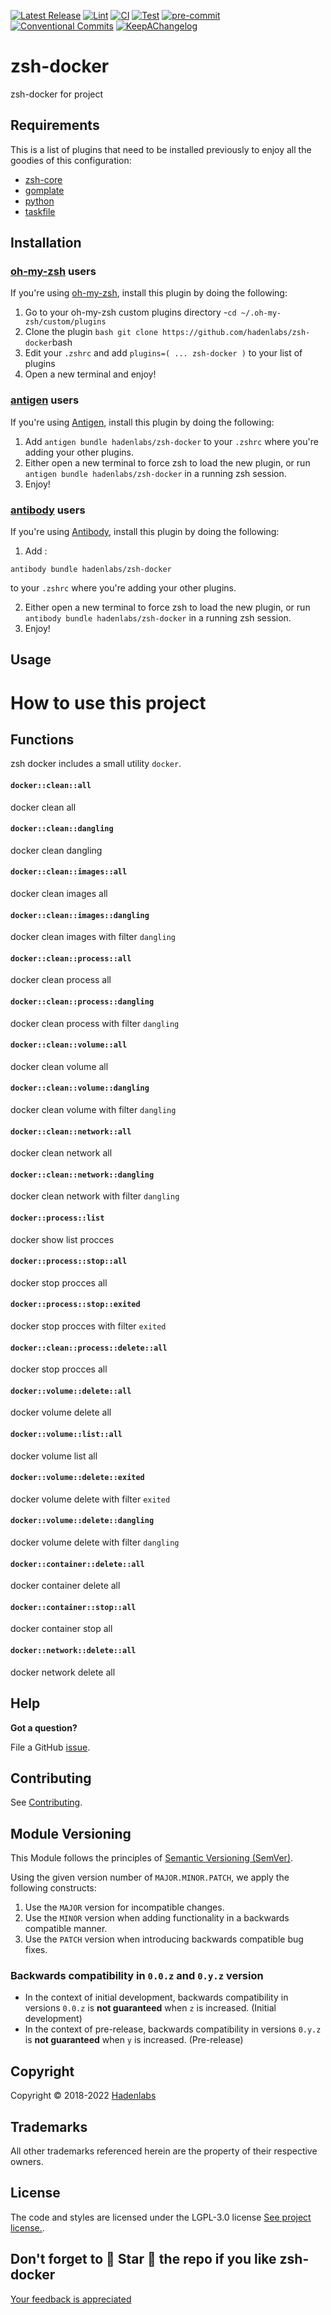 <!--


  ** DO NOT EDIT THIS FILE
  **
  ** 1) Make all changes to `provision/generator/README.yaml`
  ** 2) Run`task readme` to rebuild this file.
  **
  ** (We maintain HUNDREDS of open source projects. This is how we maintain our sanity.)
  **


  -->

[![Latest Release](https://img.shields.io/github/release/hadenlabs/zsh-docker)](https://github.com/hadenlabs/zsh-docker/releases) [![Lint](https://img.shields.io/github/workflow/status/hadenlabs/zsh-docker/lint-code)](https://github.com/hadenlabs/zsh-docker/actions?workflow=lint-code) [![CI](https://img.shields.io/github/workflow/status/hadenlabs/zsh-docker/ci)](https://github.com/hadenlabs/zsh-docker/actions?workflow=ci) [![Test](https://img.shields.io/github/workflow/status/hadenlabs/zsh-docker/test)](https://github.com/hadenlabs/zsh-docker/actions?workflow=test) [![pre-commit](https://img.shields.io/badge/pre--commit-enabled-brightgreen?logo=pre-commit&logoColor=white)](https://github.com/pre-commit/pre-commit) [![Conventional Commits](https://img.shields.io/badge/Conventional%20Commits-1.0.0-yellow)](https://conventionalcommits.org) [![KeepAChangelog](https://img.shields.io/badge/changelog-Keep%20a%20Changelog%20v1.0.0-orange)](https://keepachangelog.com)

# zsh-docker

zsh-docker for project

## Requirements

This is a list of plugins that need to be installed previously to enjoy all the goodies of this configuration:

- [zsh-core](https://github.com/hadenlabs/zsh-core)
- [gomplate](https://github.com/hairyhenderson/gomplate)
- [python](https://www.python.org)
- [taskfile](https://github.com/go-task/task)

## Installation

<!-- Space: ZshDocker -->
<!-- Parent: Project -->
<!-- Title: Project Installation Oh-My-Zsh -->

<!-- Label: ZshDocker -->
<!-- Label: Project -->
<!-- Label: Installation -->
<!-- Label: Oh-My-Zsh -->
<!-- Include: docs/disclaimer.md -->
<!-- Include: ac:toc -->

### [oh-my-zsh](https://github.com/ohmyzsh/ohmyzsh) users

If you're using [oh-my-zsh](https://github.com/ohmyzsh/ohmyzsh), install this plugin by doing the following:

1.  Go to your oh-my-zsh custom plugins directory -`cd ~/.oh-my-zsh/custom/plugins`
2.  Clone the plugin `bash git clone https://github.com/hadenlabs/zsh-docker`bash
3.  Edit your `.zshrc` and add `plugins=( ... zsh-docker )` to your list of plugins
4.  Open a new terminal and enjoy!
    <!-- Space: ZshDocker -->
    <!-- Parent: Project -->
    <!-- Title: Project Installation Antigen -->

<!-- Label: ZshDocker -->
<!-- Label: Project -->
<!-- Label: Installation -->
<!-- Label: Antigen -->
<!-- Include: docs/disclaimer.md -->
<!-- Include: ac:toc -->

### [antigen](https://github.com/zsh-users/antigen) users

If you're using [Antigen](https://github.com/zsh-users/antigen), install this plugin by doing the following:

1.  Add `antigen bundle hadenlabs/zsh-docker` to your `.zshrc` where you're adding your other plugins.
2.  Either open a new terminal to force zsh to load the new plugin, or run `antigen bundle hadenlabs/zsh-docker` in a running zsh session.
3.  Enjoy!
    <!-- Space: ZshDocker -->
    <!-- Parent: Project -->
    <!-- Title: Project Installation Antibody -->

<!-- Label: ZshDocker -->
<!-- Label: Project -->
<!-- Label: Installation -->
<!-- Include: docs/disclaimer.md -->
<!-- Include: ac:toc -->

### [antibody](https://github.com/getantibody/antibody) users

If you're using [Antibody](https://github.com/getantibody/antibody), install this plugin by doing the following:

1.  Add :

```{.sourceCode .bash}
antibody bundle hadenlabs/zsh-docker
```

to your `.zshrc` where you're adding your other plugins.

2.  Either open a new terminal to force zsh to load the new plugin, or run `antibody bundle hadenlabs/zsh-docker` in a running zsh session.
3.  Enjoy!

## Usage

# How to use this project

## Functions

zsh docker includes a small utility `docker`.

#### `docker::clean::all`

docker clean all

#### `docker::clean::dangling`

docker clean dangling

#### `docker::clean::images::all`

docker clean images all

#### `docker::clean::images::dangling`

docker clean images with filter `dangling`

#### `docker::clean::process::all`

docker clean process all

#### `docker::clean::process::dangling`

docker clean process with filter `dangling`

#### `docker::clean::volume::all`

docker clean volume all

#### `docker::clean::volume::dangling`

docker clean volume with filter `dangling`

#### `docker::clean::network::all`

docker clean network all

#### `docker::clean::network::dangling`

docker clean network with filter `dangling`

#### `docker::process::list`

docker show list procces

#### `docker::process::stop::all`

docker stop procces all

#### `docker::process::stop::exited`

docker stop procces with filter `exited`

#### `docker::clean::process::delete::all`

docker stop procces all

#### `docker::volume::delete::all`

docker volume delete all

#### `docker::volume::list::all`

docker volume list all

#### `docker::volume::delete::exited`

docker volume delete with filter `exited`

#### `docker::volume::delete::dangling`

docker volume delete with filter `dangling`

#### `docker::container::delete::all`

docker container delete all

#### `docker::container::stop::all`

docker container stop all

#### `docker::network::delete::all`

docker network delete all

## Help

**Got a question?**

File a GitHub [issue](https://github.com/hadenlabs/zsh-docker/issues).

## Contributing

See [Contributing](./docs/contributing.md).

## Module Versioning

This Module follows the principles of [Semantic Versioning (SemVer)](https://semver.org/).

Using the given version number of `MAJOR.MINOR.PATCH`, we apply the following constructs:

1. Use the `MAJOR` version for incompatible changes.
1. Use the `MINOR` version when adding functionality in a backwards compatible manner.
1. Use the `PATCH` version when introducing backwards compatible bug fixes.

### Backwards compatibility in `0.0.z` and `0.y.z` version

- In the context of initial development, backwards compatibility in versions `0.0.z` is **not guaranteed** when `z` is increased. (Initial development)
- In the context of pre-release, backwards compatibility in versions `0.y.z` is **not guaranteed** when `y` is increased. (Pre-release)

## Copyright

Copyright © 2018-2022 [Hadenlabs](https://hadenlabs.com)

## Trademarks

All other trademarks referenced herein are the property of their respective owners.

## License

The code and styles are licensed under the LGPL-3.0 license [See project license.](LICENSE).

## Don't forget to 🌟 Star 🌟 the repo if you like zsh-docker

[Your feedback is appreciated](https://github.com/hadenlabs/zsh-docker/issues)
